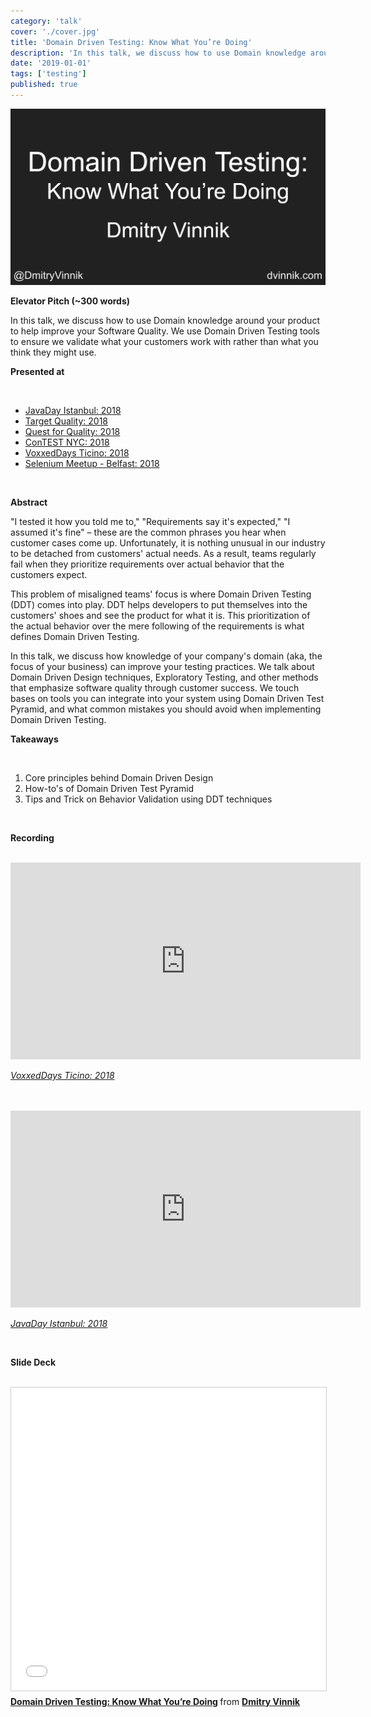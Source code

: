 ```yaml
---
category: 'talk'
cover: './cover.jpg'
title: 'Domain Driven Testing: Know What You’re Doing'
description: 'In this talk, we discuss how to use Domain knowledge around your product to help improve your Software Quality.'
date: '2019-01-01'
tags: ['testing']
published: true
---
```

![Architecture](./cover.jpg)

**Elevator Pitch (~300 words)**

In this talk, we discuss how to use Domain knowledge around your product to help improve your Software Quality. We use Domain Driven Testing tools to ensure we validate what your customers work with rather than what you think they might use.

**Presented at**

<br>

- [JavaDay Istanbul: 2018](http://dvinnik.dev/events/2018/javaday-istanbul)
- [Target Quality: 2018](http://dvinnik.dev/events/2018/target-quality)
- [Quest for Quality: 2018](http://dvinnik.dev/events/2018/quest-for-quality)
- [ConTEST NYC: 2018](http://dvinnik.dev/events/2018/contest-nyc)
- [VoxxedDays Ticino: 2018](http://dvinnik.dev/events/2018/voxxeddays-ticino)
- [Selenium Meetup - Belfast: 2018](http://dvinnik.dev/events/2018/selenium-meetup-belfast)
<br>

**Abstract**
 
"I tested it how you told me to," "Requirements say it's expected," "I assumed it's fine" – these are the common phrases you hear when customer cases come up. Unfortunately, it is nothing unusual in our industry to be detached from customers' actual needs. As a result, teams regularly fail when they prioritize requirements over actual behavior that the customers expect.

This problem of misaligned teams' focus is where Domain Driven Testing (DDT) comes into play. DDT helps developers to put themselves into the customers' shoes and see the product for what it is. This prioritization of the actual behavior over the mere following of the requirements is what defines Domain Driven Testing.

In this talk, we discuss how knowledge of your company's domain (aka, the focus of your business) can improve your testing practices. We talk about Domain Driven Design techniques, Exploratory Testing, and other methods that emphasize software quality through customer success. We touch bases on tools you can integrate into your system using Domain Driven Test Pyramid, and what common mistakes you should avoid when implementing Domain Driven Testing.

**Takeaways**

<br>

1. Core principles behind Domain Driven Design 
2. How-to's of Domain Driven Test Pyramid
3. Tips and Trick on Behavior Validation using DDT techniques

   
<br>

**Recording**

<br>

<iframe width="560" height="315" src="https://www.youtube.com/embed/82bVGCLZQCo" title="YouTube video player" frameborder="0" allow="accelerometer; autoplay; clipboard-write; encrypted-media; gyroscope; picture-in-picture" allowfullscreen></iframe>

*[VoxxedDays Ticino: 2018](http://dvinnik.dev/events/2018/voxxeddays-ticino)*

<br>
<br>

<iframe width="560" height="315" src="https://www.youtube.com/embed/UIycEOBxMpA" title="YouTube video player" frameborder="0" allow="accelerometer; autoplay; clipboard-write; encrypted-media; gyroscope; picture-in-picture" allowfullscreen></iframe>

*[JavaDay Istanbul: 2018](http://dvinnik.dev/events/2018/javaday-istanbul)*

<br>

**Slide Deck**

<br>

<iframe src="//www.slideshare.net/slideshow/embed_code/key/5DhAFgH8bDPJ5x" width="595" height="485" frameborder="0" marginwidth="0" marginheight="0" scrolling="no" style="border:1px solid #CCC; border-width:1px; margin-bottom:5px; max-width: 100%;" allowfullscreen> </iframe> <div style="margin-bottom:5px"> <strong> <a href="//www.slideshare.net/DmitryVinnik1/domain-driven-testing-know-what-youre-doing" title="Domain Driven Testing: Know What You’re Doing" target="_blank">Domain Driven Testing: Know What You’re Doing</a> </strong> from <strong><a href="https://www.slideshare.net/DmitryVinnik1" target="_blank">Dmitry Vinnik</a></strong> </div>
